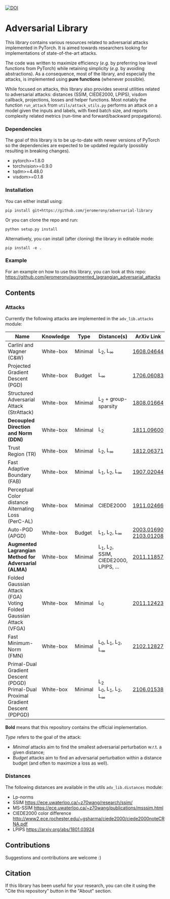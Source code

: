 
[![DOI](https://zenodo.org/badge/315504148.svg)](https://zenodo.org/badge/latestdoi/315504148)

# Adversarial Library

This library contains various resources related to adversarial attacks implemented in PyTorch. It is aimed towards researchers looking for implementations of state-of-the-art attacks.

The code was written to maximize efficiency (_e.g._ by preferring low level functions from PyTorch) while retaining simplicity (_e.g._ by avoiding abstractions). As a consequence, most of the library, and especially the attacks, is implemented using **pure functions** (whenever possible).

While focused on attacks, this library also provides several utilities related to adversarial attacks: distances (SSIM, CIEDE2000, LPIPS), visdom callback, projections, losses and helper functions. Most notably the function `run_attack` from `utils/attack_utils.py` performs an attack on a model given the inputs and labels, with fixed batch size, and reports complexity related metrics (run-time and forward/backward propagations).

### Dependencies

The goal of this library is to be up-to-date with newer versions of PyTorch so the dependencies are expected to be updated regularly (possibly resulting in breaking changes).

- pytorch>=1.8.0
- torchvision>=0.9.0
- tqdm>=4.48.0
- visdom>=0.1.8

### Installation

You can either install using:

```pip install git+https://github.com/jeromerony/adversarial-library```

Or you can clone the repo and run:

```python setup.py install```

Alternatively, you can install (after cloning) the library in editable mode:

```pip install -e .```

### Example
 For an example on how to use this library, you can look at this repo: https://github.com/jeromerony/augmented_lagrangian_adversarial_attacks

## Contents

### Attacks

Currently the following attacks are implemented in the `adv_lib.attacks` module:

| Name                                                                                    | Knowledge | Type    | Distance(s)                                                                   | ArXiv Link                                                                                           |
|-----------------------------------------------------------------------------------------|-----------|---------|-------------------------------------------------------------------------------|------------------------------------------------------------------------------------------------------|
| Carlini and Wagner (C&W)                                                                | White-box | Minimal | L<sub>2</sub>, L<sub>∞</sub>                                                  | [1608.04644](https://arxiv.org/abs/1608.04644)                                                       |
| Projected Gradient Descent (PGD)                                                        | White-box | Budget  | L<sub>∞</sub>                                                                 | [1706.06083](https://arxiv.org/abs/1706.06083)                                                       |
| Structured Adversarial Attack (StrAttack)                                               | White-box | Minimal | L<sub>2</sub> + group-sparsity                                                | [1808.01664](https://arxiv.org/abs/1808.01664)                                                       |
| **Decoupled Direction and Norm (DDN)**                                                  | White-box | Minimal | L<sub>2</sub>                                                                 | [1811.09600](https://arxiv.org/abs/1811.09600)                                                       |
| Trust Region (TR)                                                                       | White-box | Minimal | L<sub>2</sub>, L<sub>∞</sub>                                                  | [1812.06371](https://arxiv.org/abs/1812.06371)                                                       |
| Fast Adaptive Boundary (FAB)                                                            | White-box | Minimal | L<sub>1</sub>, L<sub>2</sub>, L<sub>∞</sub>                                   | [1907.02044](https://arxiv.org/abs/1907.02044)                                                       |
| Perceptual Color distance Alternating Loss (PerC-AL)                                    | White-box | Minimal | CIEDE2000                                                                     | [1911.02466](https://arxiv.org/abs/1911.02466)                                                       |
| Auto-PGD (APGD)                                                                         | White-box | Budget  | L<sub>1</sub>, L<sub>2</sub>, L<sub>∞</sub>                                   | [2003.01690](https://arxiv.org/abs/2003.01690) <br /> [2103.01208](https://arxiv.org/abs/2103.01208) |
| **Augmented Lagrangian Method for Adversarial (ALMA)**                                  | White-box | Minimal | L<sub>1</sub>, L<sub>2</sub>, SSIM, CIEDE2000, LPIPS, ...                     | [2011.11857](https://arxiv.org/abs/2011.11857)                                                       |
| Folded Gaussian Attack (FGA)<br /> Voting Folded Gaussian Attack (VFGA)                 | White-box | Minimal | L<sub>0</sub>                                                                 | [2011.12423](https://arxiv.org/abs/2011.12423)                                                       |
| Fast Minimum-Norm (FMN)                                                                 | White-box | Minimal | L<sub>0</sub>, L<sub>1</sub>, L<sub>2</sub>, L<sub>∞</sub>                    | [2102.12827](https://arxiv.org/abs/2102.12827)                                                       |
| Primal-Dual Gradient Descent (PDGD)<br /> Primal-Dual Proximal Gradient Descent (PDPGD) | White-box | Minimal | L<sub>2</sub><br />L<sub>0</sub>, L<sub>1</sub>, L<sub>2</sub>, L<sub>∞</sub> | [2106.01538](https://arxiv.org/abs/2106.01538)                                                       |

**Bold** means that this repository contains the official implementation.

_Type_ refers to the goal of the attack:
 - _Minimal_ attacks aim to find the smallest adversarial perturbation w.r.t. a given distance;
 - _Budget_ attacks aim to find an adversarial perturbation within a distance budget (and often to maximize a loss as well).

### Distances

The following distances are available in the utils `adv_lib.distances` module:
- Lp-norms
- SSIM https://ece.uwaterloo.ca/~z70wang/research/ssim/
- MS-SSIM https://ece.uwaterloo.ca/~z70wang/publications/msssim.html
- CIEDE2000 color difference http://www2.ece.rochester.edu/~gsharma/ciede2000/ciede2000noteCRNA.pdf
- LPIPS https://arxiv.org/abs/1801.03924

## Contributions

Suggestions and contributions are welcome :) 

## Citation

If this library has been useful for your research, you can cite it using the "Cite this repository" button in the "About" section.
